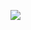 <p>
  <a href="https://www.linkedin.com/in/florian-baptista-534ba1255/"><img src="./img/linkedin"></a>
  
  </p>
